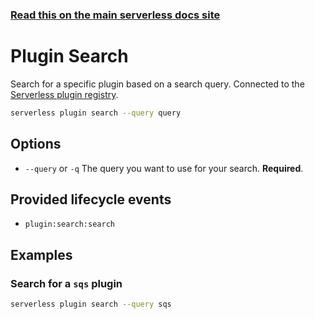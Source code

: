 <!--
title: Serverless Framework Commands - Azure Functions - Plugin Search
menuText: Plugin Search
menuOrder: 10
description: Search through all available Serverless plugins
layout: Doc
-->

<!-- DOCS-SITE-LINK:START automatically generated  -->
### [Read this on the main serverless docs site](https://www.serverless.com/framework/docs/providers/azure/cli-reference/plugin-search)
<!-- DOCS-SITE-LINK:END -->

# Plugin Search

Search for a specific plugin based on a search query. Connected to the [Serverless plugin registry](https://github.com/serverless/plugins).

```bash
serverless plugin search --query query
```

## Options
- `--query` or `-q` The query you want to use for your search. **Required**.

## Provided lifecycle events
- `plugin:search:search`

## Examples

### Search for a `sqs` plugin

```bash
serverless plugin search --query sqs
```
